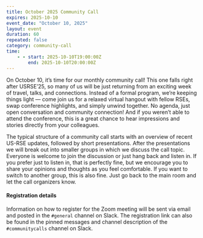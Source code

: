 ```yaml
---
title: October 2025 Community Call
expires: 2025-10-10
event_date: "October 10, 2025"
layout: event
duration: 60
repeated: false
category: community-call
time:
    - - start: 2025-10-10T19:00:00Z
        end: 2025-10-10T20:00:00Z
---
```


On October 10, it’s time for our monthly community call! This one falls right after USRSE’25, so many of us will be just returning from an exciting week of travel, talks, and connections. Instead of a formal program, we’re keeping things light — come join us for a relaxed virtual hangout with fellow RSEs, swap conference highlights, and simply unwind together. No agenda, just open conversation and community connection! And if you weren’t able to attend the conference, this is a great chance to hear impressions and stories directly from your colleagues. 

The typical structure of a community call starts with an overview of recent US-RSE updates, followed by short presentations. After the presentations we will break out into smaller groups in which we discuss the call topic. Everyone is welcome to join the discussion or just hang back and listen in. If you prefer just to listen in, that is perfectly fine, but we encourage you to share your opinions and thoughts as you feel comfortable. If you want to switch to another group, this is also fine. Just go back to the main room and let the call organizers know.

#### Registration details

Information on how to register for the Zoom meeting will be sent via email
and posted in the `#general` channel on Slack. The registration link can also be found in the pinned messages and channel description of the `#communitycalls` channel on Slack.

